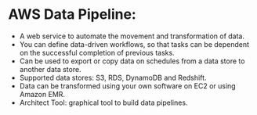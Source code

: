 # AWS Data Pipeline:
- A web service to automate the movement and transformation of data. 
- You can define data-driven workflows, so that tasks can be dependent on the successful completion of previous tasks. 
- Can be used to export or copy data on schedules from a data store to another data store.
- Supported data stores: S3, RDS, DynamoDB and Redshift.
- Data can be transformed using your own software on EC2 or using Amazon EMR.
- Architect Tool: graphical tool to build data pipelines.
